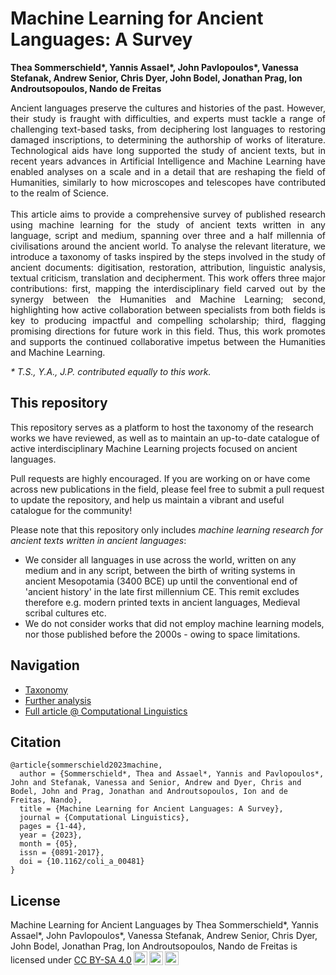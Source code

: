 # Machine Learning for Ancient Languages: A Survey
**Thea Sommerschield\*, Yannis Assael\*, John Pavlopoulos\*, Vanessa Stefanak, Andrew Senior, Chris Dyer, John Bodel, Jonathan Prag, Ion Androutsopoulos, Nando de Freitas**

<div style="text-align: justify">Ancient languages preserve the cultures and histories of the past. However, their study is fraught with difficulties, and experts must tackle a range of challenging text-based tasks, from deciphering lost languages to restoring damaged inscriptions, to determining the authorship of works of literature. Technological aids have long supported the study of ancient texts, but in recent years advances in Artificial Intelligence and Machine Learning have enabled analyses on a scale and in a detail that are reshaping the field of Humanities, similarly to how microscopes and telescopes have contributed to the realm of Science.
<br /><br />
This article aims to provide a comprehensive survey of published research using machine learning for the study of ancient texts written in any language, script and medium, spanning over three and a half millennia of civilisations around the ancient world. To analyse the relevant literature, we introduce a taxonomy of tasks inspired by the steps involved in the study of ancient documents: digitisation, restoration, attribution, linguistic analysis, textual criticism, translation and decipherment. This work offers three major contributions: first, mapping the interdisciplinary field carved out by the synergy between the Humanities and Machine Learning; second, highlighting how active collaboration between specialists from both fields is key to producing impactful and compelling scholarship; third, flagging promising directions for future work in this field. 
Thus, this work promotes and supports the continued collaborative impetus between the Humanities and Machine Learning.</div>

*\* T.S., Y.A., J.P. contributed equally to this work.* 

## This repository

This repository serves as a platform to host the taxonomy of the research works we have reviewed, as well as to maintain an up-to-date catalogue of active interdisciplinary Machine Learning projects focused on ancient languages.

Pull requests are highly encouraged. If you are working on or have come across new publications in the field, please feel free to submit a pull request to update the repository, and help us maintain a vibrant and useful catalogue for the community!

Please note that this repository only includes <em>machine learning research for ancient texts written in ancient languages</em>:

- We consider all languages in use across the world, written on any medium and in any script, between the birth of writing systems in ancient Mesopotamia (3400 BCE) up until the conventional end of 'ancient history' in the late first millennium CE. This remit excludes therefore e.g. modern printed texts in ancient languages, Medieval scribal cultures etc.
- We do not consider works that did not employ machine learning models, nor those published before the 2000s - owing to space limitations.

## Navigation
- [Taxonomy](https://github.com/ancientml/ml-for-ancient-languages/tree/main/taxonomy/README.md)
- [Further analysis](https://github.com/ancientml/ml-for-ancient-languages/tree/main/analysis/README.md)
- [Full article @ Computational Linguistics](https://direct.mit.edu/coli/article/doi/10.1162/coli_a_00481/116160/Machine-Learning-for-Ancient-Languages-A-Survey)

## Citation

```
@article{sommerschield2023machine,
  author = {Sommerschield*, Thea and Assael*, Yannis and Pavlopoulos*, John and Stefanak, Vanessa and Senior, Andrew and Dyer, Chris and Bodel, John and Prag, Jonathan and Androutsopoulos, Ion and de Freitas, Nando},
  title = {Machine Learning for Ancient Languages: A Survey},
  journal = {Computational Linguistics},
  pages = {1-44},
  year = {2023},
  month = {05},
  issn = {0891-2017},
  doi = {10.1162/coli_a_00481}
}
```

## License

<p xmlns:cc="http://creativecommons.org/ns#" xmlns:dct="http://purl.org/dc/terms/"><span property="dct:title">Machine Learning for Ancient Languages</span> by <span property="cc:attributionName">Thea Sommerschield*, Yannis Assael*, John Pavlopoulos*, Vanessa Stefanak, Andrew Senior, Chris Dyer, John Bodel, Jonathan Prag, Ion Androutsopoulos, Nando de Freitas</span> is licensed under <a href="http://creativecommons.org/licenses/by-sa/4.0/?ref=chooser-v1" target="_blank" rel="license noopener noreferrer" style="display:inline-block;">CC BY-SA 4.0<img style="height:22px!important;margin-left:3px;vertical-align:text-bottom;" src="https://mirrors.creativecommons.org/presskit/icons/cc.svg?ref=chooser-v1"><img style="height:22px!important;margin-left:3px;vertical-align:text-bottom;" src="https://mirrors.creativecommons.org/presskit/icons/by.svg?ref=chooser-v1"><img style="height:22px!important;margin-left:3px;vertical-align:text-bottom;" src="https://mirrors.creativecommons.org/presskit/icons/sa.svg?ref=chooser-v1"></a></p>